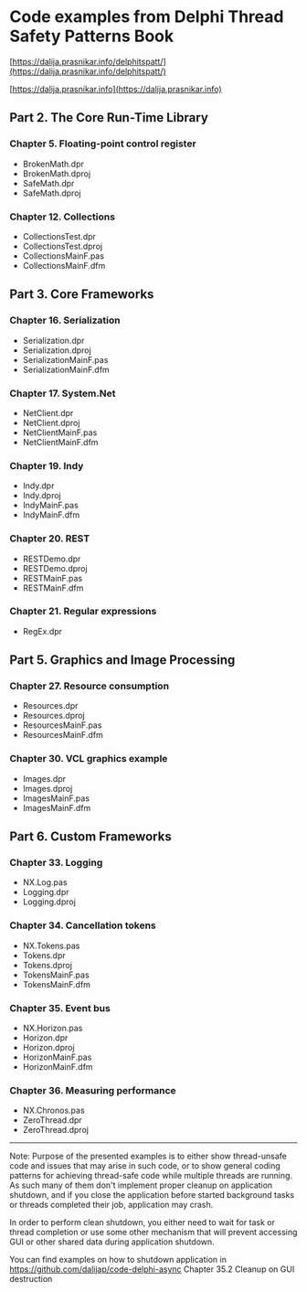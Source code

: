 # Code examples from Delphi Thread Safety Patterns Book

[https://dalija.prasnikar.info/delphitspatt/](https://dalija.prasnikar.info/delphitspatt/)

[https://dalija.prasnikar.info](https://dalija.prasnikar.info)


## Part 2. The Core Run-Time Library

### Chapter 5. Floating-point control register 

  + BrokenMath.dpr
  + BrokenMath.dproj
  + SafeMath.dpr
  + SafeMath.dproj

### Chapter 12. Collections

  + CollectionsTest.dpr
  + CollectionsTest.dproj
  + CollectionsMainF.pas
  + CollectionsMainF.dfm


## Part 3. Core Frameworks 

### Chapter 16. Serialization 

  + Serialization.dpr
  + Serialization.dproj
  + SerializationMainF.pas
  + SerializationMainF.dfm

### Chapter 17. System.Net 

  + NetClient.dpr
  + NetClient.dproj
  + NetClientMainF.pas
  + NetClientMainF.dfm
 
### Chapter 19. Indy 

  + Indy.dpr
  + Indy.dproj
  + IndyMainF.pas
  + IndyMainF.dfm

### Chapter 20. REST 

  + RESTDemo.dpr
  + RESTDemo.dproj
  + RESTMainF.pas
  + RESTMainF.dfm

### Chapter 21. Regular expressions 

  + RegEx.dpr


## Part 5. Graphics and Image Processing 

### Chapter 27. Resource consumption 

  + Resources.dpr
  + Resources.dproj
  + ResourcesMainF.pas
  + ResourcesMainF.dfm

### Chapter 30. VCL graphics example 

  + Images.dpr
  + Images.dproj
  + ImagesMainF.pas
  + ImagesMainF.dfm


## Part 6. Custom Frameworks 

### Chapter 33. Logging 

  + NX.Log.pas 
  + Logging.dpr
  + Logging.dproj

### Chapter 34. Cancellation tokens 

  + NX.Tokens.pas 
  + Tokens.dpr
  + Tokens.dproj
  + TokensMainF.pas
  + TokensMainF.dfm

### Chapter 35. Event bus 

  + NX.Horizon.pas 
  + Horizon.dpr
  + Horizon.dproj
  + HorizonMainF.pas
  + HorizonMainF.dfm

### Chapter 36. Measuring performance 

  + NX.Chronos.pas
  + ZeroThread.dpr
  + ZeroThread.dproj

---
  
Note: Purpose of the presented examples is to either show thread-unsafe code and
issues that may arise in such code, or to show general coding patterns for
achieving thread-safe code while multiple threads are running. As such many of
them don't implement proper cleanup on application shutdown, and if you close the
application before started background tasks or threads completed their job,
application may crash.

In order to perform clean shutdown, you either need to wait for task or thread
completion or use some other mechanism that will prevent accessing GUI or
other shared data during application shutdown.

You can find examples on how to shutdown application in https://github.com/dalijap/code-delphi-async Chapter 35.2 Cleanup on GUI destruction
